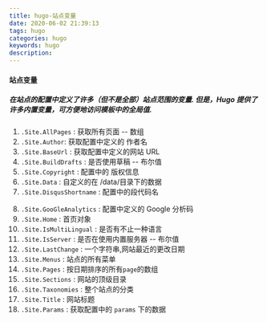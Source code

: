 ```yaml
---
title: hugo-站点变量
date: 2020-06-02 21:39:13
tags: hugo
categories: hugo
keywords: hugo
description:
---
```


#### 站点变量

##### 在站点的配置中定义了许多（但不是全部）站点范围的变量. 但是，Hugo 提供了许多内置变量，可方便地访问模板中的全局值.

1. `.Site.AllPages` : 获取所有页面 -- 数组
2. `.Site.Author`: 获取配置中定义的 作者名
3. `.Site.BaseUrl` : 获取配置中定义的网站 URL
4. `.Site.BuildDrafts` : 是否使用草稿 -- 布尔值
5. `.Site.Copyright` : 配置中的 版权信息
6. `.Site.Data` : 自定义的在 /data/目录下的数据
7. `.Site.DisqusShortname` : 配置中的段代码名
<!--more-->
8. `.Site.GooGleAnalytics` : 配置中定义的 Google 分析码
9. `.Site.Home` : 首页对象
10. `.Site.IsMultiLingual` : 是否有不止一种语言
11. `.Site.IsServer` : 是否在使用内置服务器 -- 布尔值
12. `.Site.LastChange` : 一个字符串,网站最近的更改日期
13. `.Site.Menus` : 站点的所有菜单
14. `.Site.Pages` : 按日期排序的所有`page`的数组
15. `.Site.Sections` : 网站的顶级目录
16. `.Site.Taxonomies` : 整个站点的分类
17. `.Site.Title` : 网站标题
18. `.Site.Params` : 获取配置中的 `params` 下的数据
